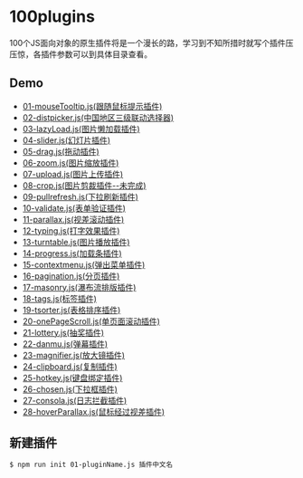 # 100plugins
100个JS面向对象的原生插件将是一个漫长的路，学习到不知所措时就写个插件压压惊，各插件参数可以到具体目录查看。

## Demo
* [01-mouseTooltip.js(跟随鼠标提示插件)](https://zhw2590582.github.io/100plugins/01-mouseTooltip.js/)
* [02-distpicker.js(中国地区三级联动选择器)](https://zhw2590582.github.io/100plugins/02-distpicker.js/)
* [03-lazyLoad.js(图片懒加载插件)](https://zhw2590582.github.io/100plugins/03-lazyLoad.js/)
* [04-slider.js(幻灯片插件)](https://zhw2590582.github.io/100plugins/04-slider.js/)
* [05-drag.js(拖动插件)](https://zhw2590582.github.io/100plugins/05-drag.js/)
* [06-zoom.js(图片缩放插件)](https://zhw2590582.github.io/100plugins/06-zoom.js/)
* [07-upload.js(图片上传插件)](https://zhw2590582.github.io/100plugins/07-upload.js/)
* [08-crop.js(图片剪裁插件--未完成)](https://zhw2590582.github.io/100plugins/08-crop.js/)
* [09-pullrefresh.js(下拉刷新插件)](https://zhw2590582.github.io/100plugins/09-pullrefresh.js/)
* [10-validate.js(表单验证插件)](https://zhw2590582.github.io/100plugins/10-validate.js/)
* [11-parallax.js(视差滚动插件)](https://zhw2590582.github.io/100plugins/11-parallax.js/)
* [12-typing.js(打字效果插件)](https://zhw2590582.github.io/100plugins/12-typing.js/)
* [13-turntable.js(图片播放插件)](https://zhw2590582.github.io/100plugins/13-turntable.js/)
* [14-progress.js(加载条插件)](https://zhw2590582.github.io/100plugins/14-progress.js/)
* [15-contextmenu.js(弹出菜单插件)](https://zhw2590582.github.io/100plugins/15-contextmenu.js/)
* [16-pagination.js(分页插件)](https://zhw2590582.github.io/100plugins/16-pagination.js/)
* [17-masonry.js(瀑布流排版插件)](https://zhw2590582.github.io/100plugins/17-masonry.js/)
* [18-tags.js(标签插件)](https://zhw2590582.github.io/100plugins/18-tags.js/)
* [19-tsorter.js(表格排序插件)](https://zhw2590582.github.io/100plugins/19-tsorter.js/)
* [20-onePageScroll.js(单页面滚动插件)](https://zhw2590582.github.io/100plugins/20-onePageScroll.js/)
* [21-lottery.js(抽奖插件)](https://zhw2590582.github.io/100plugins/21-lottery.js/)
* [22-danmu.js(弹幕插件)](https://zhw2590582.github.io/100plugins/22-danmu.js/)
* [23-magnifier.js(放大镜插件)](https://zhw2590582.github.io/100plugins/23-magnifier.js/)
* [24-clipboard.js(复制插件)](https://zhw2590582.github.io/100plugins/24-clipboard.js/)
* [25-hotkey.js(键盘绑定插件)](https://zhw2590582.github.io/100plugins/25-hotkey.js/)
* [26-chosen.js(下拉框插件)](https://zhw2590582.github.io/100plugins/26-chosen.js/)
* [27-consola.js(日志拦截插件)](https://zhw2590582.github.io/100plugins/27-consola.js/)
* [28-hoverParallax.js(鼠标经过视差插件)](https://zhw2590582.github.io/100plugins/28-hoverParallax.js/)
<!-- new -->
  
## 新建插件

```sh
$ npm run init 01-pluginName.js 插件中文名
```